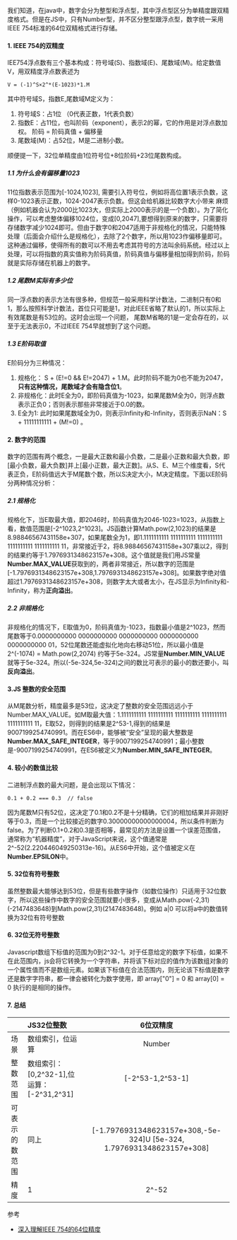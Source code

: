 我们知道，在java中，数字会分为整型和浮点型，其中浮点型区分为单精度跟双精度格式。但是在JS中，只有Number型，并不区分整型跟浮点型，数字统一采用IEEE 754标准的64位双精格式进行存储。
#### 1. IEEE 754的双精度
IEE754浮点数有三个基本构成：符号域(S)、指数域(E)、尾数域(M)。给定数值V，用双精度浮点数表述为
```
V = (-1)^S×2^*(E-1023)*1.M
```
其中符号域S，指数E,尾数域M定义为： 
1. 符号域S：占1位 （0代表正数，1代表负数）
2. 指数E：占11位，也叫阶码（exponent），表示2的幂，它的作用是对浮点数加权。 阶码 = 阶码真值 + 偏移量
3. 尾数域(M)：占52位，M是二进制小数。

顺便提一下，32位单精度由1位符号位+8位阶码+23位尾数构成。
##### 1.1 为什么会有偏移量1023
11位指数表示范围为[-1024,1023], 需要引入符号位，例如将高位置1表示负数，这样0-1023表示正数，1024-2047表示负数。但这会给机器比较数字大小带来
麻烦（例如机器会认为2000比1023大，但实际上2000表示的是一个负数）。为了简化操作，可以考虑整体偏移1024位，变成[0,2047],要想得到原来的数字，只需要将存储数字减少1024即可。但由于数字0和2047适用于非规格化的情况，只能特殊处理（后面会介绍什么是规格化），去除了2个数字，所以用1023作偏移量即可。这种通过偏移，使得所有的数可以不用去考虑其符号的方法叫余码系统。经过以上处理，可以将指数的真实值称为阶码真值，阶码真值与偏移量相加得到阶码，阶码就是实际存储在机器上的数字。
##### 1.2 尾数M实际有多少位
同一浮点数的表示方法有很多种，但规范一般采用科学计数法，二进制只有0和1，那么按照科学计数法，首位只可能是1，对此IEEE省略了默认的1，所以实际上有效尾数是有53位的。这时会出现一个问题， 尾数M省略的1是一定会存在的，以至于无法表示0，不过IEEE 754早就想到了这个问题。
##### 1.3 E阶码取值
E阶码分为三种情况：
1. 规格化： S + (E!=0 && E!=2047) + 1.M。此时阶码不能为0也不能为2047，**只有这种情况，尾数域才会有隐含位1**。
2. 非规格化：此时E全为0，即阶码真值为-1023，如果尾数M全为0，则浮点数表示正负0；否则表示那些非常接近于0.0的数。
3. E全为1: 此时如果尾数域全为0，则表示Infinity和-Infinity，否则表示NaN：S + 11111111111 + (M!=0) 。
#### 2. 数字的范围
数字的范围有两个概念，一是最大正数和最小负数，二是最小正数和最大负数，即[最小负数，最大负数]并上[最小正数，最大正数]。从S、E、M三个维度看，S代表正负，E阶码值远大于M尾数个数，所以S决定大小，M决定精度。下面以E阶码分两种情况分析：
##### 2.1 规格化
规格化下，当E取最大值，即2046时，阶码真值为2046-1023=1023，从指数上看，数值范围是[-2^1023,2^1023]。JS函数计算Math.pow(2,1023)的结果是8.98846567431158e+307，如果尾数全为1，即1.1111111111 1111111111 1111111111 1111111111 1111111111 11，非常接近于2，将8.98846567431158e+307乘以2，得到的结果约等于1.7976931348623157e+308。这个值就是我们用JS常量**Number.MAX_VALUE**获取到的，两者非常接近，所以数字的范围是[-1.7976931348623157e+308,1.7976931348623157e+308]。如果数字绝对值超过1.7976931348623157e+308，则数字太大或者太小，在JS显示为Infinity和-Infinity，称为**正向溢出**。
##### 2.2 非规格化
非规格化的情况下，E取值为0，阶码真值为-1023，指数最小值是2^1023，然而尾数等于0.0000000000 0000000000 0000000000 0000000000 0000000000 01，52位尾数还能虚拟化地向右移动51位，所以最小值是2^(-1074) = Math.pow(2,2074) 约等于5e-324。JS常量**Number.MIN_VALUE**就等于5e-324。所以(-5e-324,5e-324)之间的数比可表示的最小的数还要小，叫**反向溢出**。
#### 3.JS 整数的安全范围
从M尾数分析，精度最多是53位，这决定了整数的安全范围远远小于Number.MAX_VALUE。如M取最大值：1.1111111111 1111111111 1111111111 1111111111 1111111111 11，E取52，则得到的结果是2^53-1,得到的结果是9007199254740991。而在ES6中，能够被“安全”呈现的最大整数是**Number.MAX_SAFE_INTEGER**，等于9007199254740991；最小整数是-9007199254740991，在ES6被定义为**Number.MIN_SAFE_INTEGER**。
#### 4. 较小的数值比较
二进制浮点数的最大问题，是会出现以下情况： 
```
0.1 + 0.2 === 0.3  // false
```
因为尾数M只有52位，这决定了0.1和0.2不是十分精确，它们的相加结果并非刚好等于0.3，而是一个比较接近的数字0.30000000000000004，所以条件判断为false。为了判断0.1+0.2和0.3是否相等，最常见的方法是设置一个误差范围值，通常称为“机器精度”，对于JavaScript来说，这个值通常是2^-52(2.220446049250313e-16)。从ES6中开始，这个值被定义在**Number.EPSILON**中。
#### 5. 32位有符号整数
虽然整数最大能够达到53位，但是有些数字操作（如数位操作）只适用于32位数字，所以这些操作中数字的安全范围就要小很多，变成从Math.pow(-2,31)(-2147483648)到Math.pow(2,31)(2147483648)。例如 a|0 可以将a中的数值转换为32位有符号整数
#### 6. 32位无符号整数
Javascript数组下标值的范围为0到2^32-1。对于任意给定的数字下标值，如果不在此范围内，js会将它转换为一个字符串，并将该下标对应的值作为该数组对象的一个属性值而不是数组元素。如果该下标值在合法范围内，则无论该下标值是数字还是数字字符串，都一律会被转化为数字使用，即 array["0"] = 0 和 array[0] = 0 执行的是相同的操作。
#### 7. 总结
|  |JS32位整数 | 6位双精度 |
| :------|:------| :------: |
| 场景 | 数组索引，位运算 | Number |
| 整数范围 | 数组索引：[0,2^32-1],位运算：[-2^31,2^31] | [-2^53-1,2^53-1] |
| 可表示的数范围 | 同上 | [-1.7976931348623157e+308,-5e-324]U [5e-324, 1.7976931348623157e+308] |
| 精度 | 1 | 2^-52|
参考
* [深入理解IEEE 754的64位精度](https://www.boatsky.com/blog/26)
